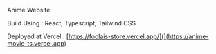 Anime Website

Build Using : React, Typescript, Tailwind CSS

Deployed at Vercel : [https://foolais-store.vercel.app/](](https://anime-movie-ts.vercel.app)

